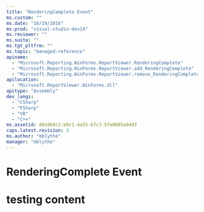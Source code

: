 ```yaml
---
title: "RenderingComplete Event"
ms.custom: ""
ms.date: "10/19/2016"
ms.prod: "visual-studio-dev14"
ms.reviewer: ""
ms.suite: ""
ms.tgt_pltfrm: ""
ms.topic: "managed-reference"
apiname: 
  - "Microsoft.Reporting.WinForms.ReportViewer.RenderingComplete"
  - "Microsoft.Reporting.WinForms.ReportViewer.add_RenderingComplete"
  - "Microsoft.Reporting.WinForms.ReportViewer.remove_RenderingComplete"
apilocation: 
  - "Microsoft.ReportViewer.WinForms.dll"
apitype: "Assembly"
dev_langs: 
  - "CSharp"
  - "FSharp"
  - "VB"
  - "C++"
ms.assetid: d0a9b8c2-b9c1-4a55-b7c3-5fe0085a94d3
caps.latest.revision: 3
ms.author: "mblythe"
manager: "mblythe"
---
```

# RenderingComplete Event
# testing content